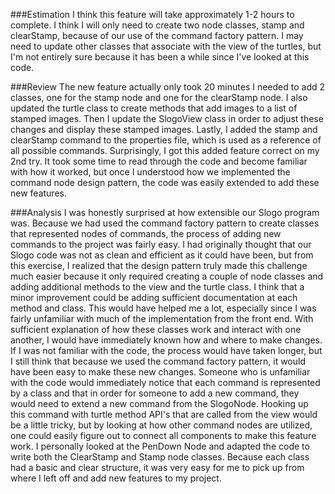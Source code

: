 ###Estimation
I think this feature will take approximately 1-2 hours to complete.
I think I will only need to create two node classes, stamp and clearStamp, because of our use of the command factory pattern. I may need to update other classes that associate with the view of the turtles, but I'm not entirely sure because it has been a while since I've looked at this code.


###Review
The new feature actually only took 20 minutes
I needed to add 2 classes, one for the stamp node and one for the clearStamp node. I also updated the turtle class to create methods that add images to a list of stamped images. Then I update the SlogoView class in order to adjust these changes and display these stamped images. Lastly, I added the stamp and clearStamp command to the properties file, which is used as a reference of all possible commands.
Surprisingly, I got this added feature correct on my 2nd try. It took some time to read through the code and become familiar with how it worked, but once I understood how we implemented the command node design pattern, the code was easily extended to add these new features.

###Analysis
I was honestly surprised at how extensible our Slogo program was. Because we had used the command factory pattern to create classes that represented nodes of commands, the process of adding new commands to the project was fairly easy. I had originally thought that our Slogo code was not as clean and efficient as it could have been, but from this exercise, I realized that the design pattern truly made this challenge much easier because it only required creating a couple of node classes and adding additional methods to the view and the turtle class. 
I think that a minor improvement could be adding sufficient documentation at each method and class. This would have helped me a lot, especially since I was fairly unfamiliar with much of the implementation from the front end. With sufficient explanation of how these classes work and interact with one another, I would have immediately known how and where to make changes.
If I was not familiar with the code, the process would have taken longer, but I still think that because we used the command factory pattern, it would have been easy to make these new changes. Someone who is unfamiliar with the code would immediately notice that each command is represented by a class and that in order for someone to add a new command, they would need to extend a new command from the SlogoNode. Hooking up this command with turtle method API's that are called from the view would be a little tricky, but by looking at how other command nodes are utilized, one could easily figure out to connect all components to make this feature work. I personally looked at the PenDown Node and adapted the code to write both the ClearStamp and Stamp node classes. Because each class had a basic and clear structure, it was very easy for me to pick up from where I left off and add new features to my project.